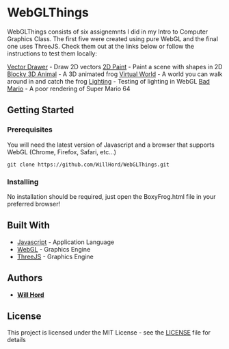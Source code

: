 # WebGLThings

WebGLThings consists of six assignemnts I did in my Intro to Computer Graphics Class. The first five were created using pure WebGL and the final one uses ThreeJS. Check them out at the links below or follow the instructions to test them locally:

[Vector Drawer]() - Draw 2D vectors
[2D Paint]() - Paint a scene with shapes in 2D
[Blocky 3D Animal]() - A 3D animated frog
[Virtual World]() - A world you can walk around in and catch the frog
[Lighting]() - Testing of lighting in WebGL
[Bad Mario]() - A poor rendering of Super Mario 64


## Getting Started

### Prerequisites

You will need the latest version of Javascript and a browser that supports WebGL (Chrome, Firefox, Safari, etc...)

```
git clone https://github.com/WillHord/WebGLThings.git
```

### Installing

No installation should be required, just open the BoxyFrog.html file in your preferred browser!

## Built With

* [Javascript](https://www.javascript.com/) - Application Language
* [WebGL](https://get.webgl.org/) - Graphics Engine
* [ThreeJS](https://threejs.org/) - Graphics Engine


## Authors

* **[Will Hord](https://github.com/WillHord)** 

## License

This project is licensed under the MIT License - see the [LICENSE](LICENSE) file for details
